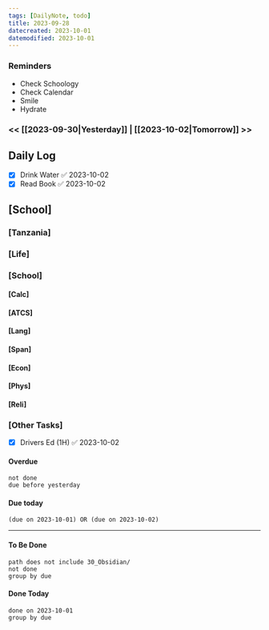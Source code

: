 ```yaml
---
tags: [DailyNote, todo]
title: 2023-09-28
datecreated: 2023-10-01
datemodified: 2023-10-01
---
```


### Reminders
- Check Schoology
- Check Calendar
- Smile
- Hydrate

### << [[2023-09-30|Yesterday]] | [[2023-10-02|Tomorrow]] >>

## Daily Log

- [x] Drink Water ✅ 2023-10-02
- [x] Read Book ✅ 2023-10-02

## [School]

### [Tanzania]

### [Life]

### [School]

#### [Calc]

#### [ATCS]

#### [Lang]

#### [Span]

#### [Econ]

#### [Phys]

#### [Reli]


### [Other Tasks]

- [x] Drivers Ed (1H) ✅ 2023-10-02

#### Overdue
```tasks
not done
due before yesterday
```
#### Due today

```tasks
(due on 2023-10-01) OR (due on 2023-10-02) 

```
---
#### To Be Done

```tasks
path does not include 30_Obsidian/
not done
group by due
```

#### Done Today

```tasks
done on 2023-10-01
group by due
```